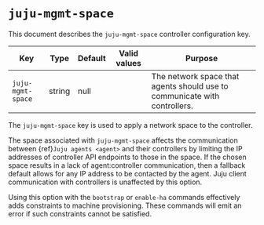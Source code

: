 # `juju-mgmt-space`


This document describes the `juju-mgmt-space` controller configuration key.

|Key|Type|Default|Valid values|Purpose|
|---|---|---|---|---|
|`juju-mgmt-space`|string|null||The network space that agents should use to communicate with controllers.|

The `juju-mgmt-space` key is used to apply a network space to the controller.

The space associated with `juju-mgmt-space` affects the communication between {ref}`Juju agents <agent>` and their controllers by limiting the IP addresses of controller API endpoints to those in the space. If the chosen space results in a lack of agent:controller communication, then a fallback default allows for any IP address to be contacted by the agent. Juju client communication with controllers is unaffected by this option.

Using this option with the `bootstrap` or `enable-ha` commands effectively adds constraints to machine provisioning. These commands will emit an error if such constraints cannot be satisfied.


<!--
From List of controller configuration keys:
<h3 id="heading--controller-related-spaces">Controller-related spaces</h3>

There are two network spaces that can be applied to controllers and this is done by assigning a space name to options `juju-mgmt-space` and `juju-ha-space`. See {ref}`Network spaces <space>` for background information on spaces.

The space associated with `juju-mgmt-space` affects the communication between {ref}`Juju agents` and their controllers by limiting the IP addresses of controller API endpoints to those in the space. If the chosen space results in a lack of agent:controller communication then a fallback default allows for any IP address to be contacted by the agent. Juju client communication with controllers is unaffected by this option.

The space associated with `juju-ha-space` is used for MongoDB replica-set communication when {ref}`Controller high availability` is in use. When enabling HA, this option must be set when cluster members have more than one IP address available for MongoDB use, otherwise an error will be reported. Existing HA replica sets with multiple available addresses will report a warning instead of an error provided the members and addresses remain unchanged.

Using these options with the `bootstrap` or `enable-ha` commands effectively adds constraints to machine provisioning. These commands will emit an error if such constraints cannot be satisfied.

-->
